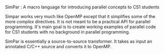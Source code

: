 

SimPar : A macro language for introducing parallel concepts to CS1 students

Simpar works very much like OpenMP except that it simplifies some of the more _complex_
directives. It is not meant to be a practical API for parallel programming. It's main goal is to
create working examples of parallel code for CS1 students with no background in parallel
programming. 

SimPar is essentially a source-to-source transformer. It takes as input an annotated C/C++ source
and converts it to OpenMP. 


